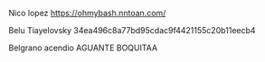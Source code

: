Nico lopez 
https://ohmybash.nntoan.com/

Belu Tiayelovsky
 34ea496c8a77bd95cdac9f4421155c20b11eecb4

Belgrano acendio 
AGUANTE BOQUITAA 

